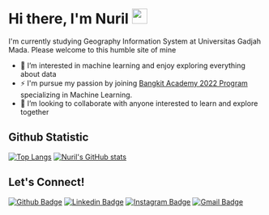 #  Hi there, I'm Nuril <img src="https://github.com/TheDudeThatCode/TheDudeThatCode/blob/master/Assets/Hi.gif" width="30px">

I'm currently studying Geography Information System at Universitas Gadjah Mada. Please welcome to this humble site of mine

- 👀 I’m interested in machine learning and enjoy exploring everything about data
- ⚡ I'm pursue my passion by joining [Bangkit Academy 2022 Program](https://grow.google/intl/id_id/bangkit/) specializing in Machine Learning.
- 🔭 I’m looking to collaborate with anyone interested to learn and explore together

## Github Statistic
[![Top Langs](https://github-readme-stats.vercel.app/api/top-langs/?username=nurilhidayati&layout=compact&count-private=true&theme=tokyonight&exclude_repo=Tubes-IF2220,Tubes-Logkom-2020)](https://github.com/nurilhidayati/github-readme-stats)
[![Nuril's GitHub stats](https://github-readme-stats.vercel.app/api?username=nurilhidayati&count-private=true&theme=tokyonight&line_height=20)](https://github.com/nurilhidayati/github-readme-stats)

## Let's Connect!
[![Github Badge](https://img.shields.io/badge/-GitHub-181717?style=flat-square&logo=GitHub&logoColor=white&link=https://github.com/nurilhidayati/)](https://github.com/nurilhidayati/)
[![Linkedin Badge](https://img.shields.io/badge/-LinkedIn-blue?style=flat-square&logo=Linkedin&logoColor=white&link=https://www.linkedin.com/in/nuril-hidayati/)](https://www.linkedin.com/in/nuril-hidayati/)
[![Instagram Badge](https://img.shields.io/badge/-Instagram-purple?style=flat-square&logo=instagram&logoColor=white&link=https://instagram.com/nurilhidayati29/)](https://instagram.com/nurilhidayati29)
[![Gmail Badge](https://img.shields.io/badge/-Gmail-c14438?style=flat-square&logo=Gmail&logoColor=white&link=mailto:nurilhidayati@mail.ugm.ac.id)](mailto:nurilhidayati@mail.ugm.ac.id)
